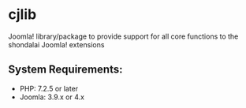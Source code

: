# cjlib
Joomla! library/package to provide support for all core functions to the shondalai Joomla! extensions

## System Requirements:
- PHP: 7.2.5 or later
- Joomla: 3.9.x or 4.x
